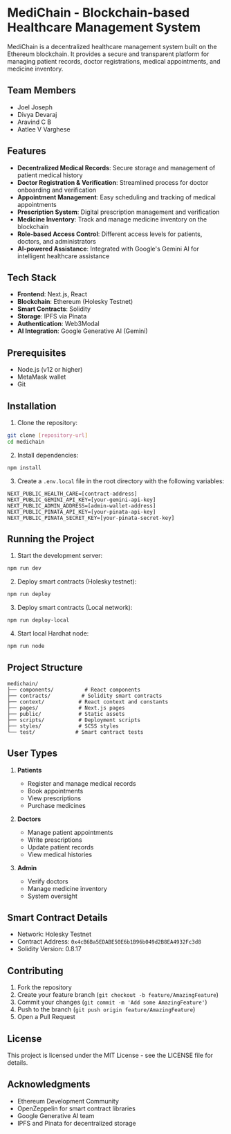 # MediChain - Blockchain-based Healthcare Management System

MediChain is a decentralized healthcare management system built on the Ethereum blockchain. It provides a secure and transparent platform for managing patient records, doctor registrations, medical appointments, and medicine inventory.

## Team Members

- Joel Joseph
- Divya Devaraj
- Aravind C B
- Aatlee V Varghese

## Features

- **Decentralized Medical Records**: Secure storage and management of patient medical history
- **Doctor Registration & Verification**: Streamlined process for doctor onboarding and verification
- **Appointment Management**: Easy scheduling and tracking of medical appointments
- **Prescription System**: Digital prescription management and verification
- **Medicine Inventory**: Track and manage medicine inventory on the blockchain
- **Role-based Access Control**: Different access levels for patients, doctors, and administrators
- **AI-powered Assistance**: Integrated with Google's Gemini AI for intelligent healthcare assistance

## Tech Stack

- **Frontend**: Next.js, React
- **Blockchain**: Ethereum (Holesky Testnet)
- **Smart Contracts**: Solidity
- **Storage**: IPFS via Pinata
- **Authentication**: Web3Modal
- **AI Integration**: Google Generative AI (Gemini)

## Prerequisites

- Node.js (v12 or higher)
- MetaMask wallet
- Git

## Installation

1. Clone the repository:
```bash
git clone [repository-url]
cd medichain
```

2. Install dependencies:
```bash
npm install
```

3. Create a `.env.local` file in the root directory with the following variables:
```env
NEXT_PUBLIC_HEALTH_CARE=[contract-address]
NEXT_PUBLIC_GEMINI_API_KEY=[your-gemini-api-key]
NEXT_PUBLIC_ADMIN_ADDRESS=[admin-wallet-address]
NEXT_PUBLIC_PINATA_API_KEY=[your-pinata-api-key]
NEXT_PUBLIC_PINATA_SECRET_KEY=[your-pinata-secret-key]
```

## Running the Project

1. Start the development server:
```bash
npm run dev
```

2. Deploy smart contracts (Holesky testnet):
```bash
npm run deploy
```

3. Deploy smart contracts (Local network):
```bash
npm run deploy-local
```

4. Start local Hardhat node:
```bash
npm run node
```

## Project Structure

```
medichain/
├── components/          # React components
├── contracts/          # Solidity smart contracts
├── context/           # React context and constants
├── pages/             # Next.js pages
├── public/            # Static assets
├── scripts/           # Deployment scripts
├── styles/            # SCSS styles
└── test/             # Smart contract tests
```

## User Types

1. **Patients**
   - Register and manage medical records
   - Book appointments
   - View prescriptions
   - Purchase medicines

2. **Doctors**
   - Manage patient appointments
   - Write prescriptions
   - Update patient records
   - View medical histories

3. **Admin**
   - Verify doctors
   - Manage medicine inventory
   - System oversight

## Smart Contract Details

- Network: Holesky Testnet
- Contract Address: `0x4cB6Ba5EDABE50E6b1B96b049d2B8EA4932Fc3d8`
- Solidity Version: 0.8.17

## Contributing

1. Fork the repository
2. Create your feature branch (`git checkout -b feature/AmazingFeature`)
3. Commit your changes (`git commit -m 'Add some AmazingFeature'`)
4. Push to the branch (`git push origin feature/AmazingFeature`)
5. Open a Pull Request

## License

This project is licensed under the MIT License - see the LICENSE file for details.

## Acknowledgments

- Ethereum Development Community
- OpenZeppelin for smart contract libraries
- Google Generative AI team
- IPFS and Pinata for decentralized storage